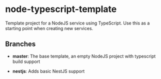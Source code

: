 # node-typescript-template
Template project for a NodeJS service using TypeScript.  Use this as a starting point when creating new services.

## Branches

- **master**: The base template, an empty NodeJS project with typescript build support

- **nestjs**: Adds basic NestJS support
